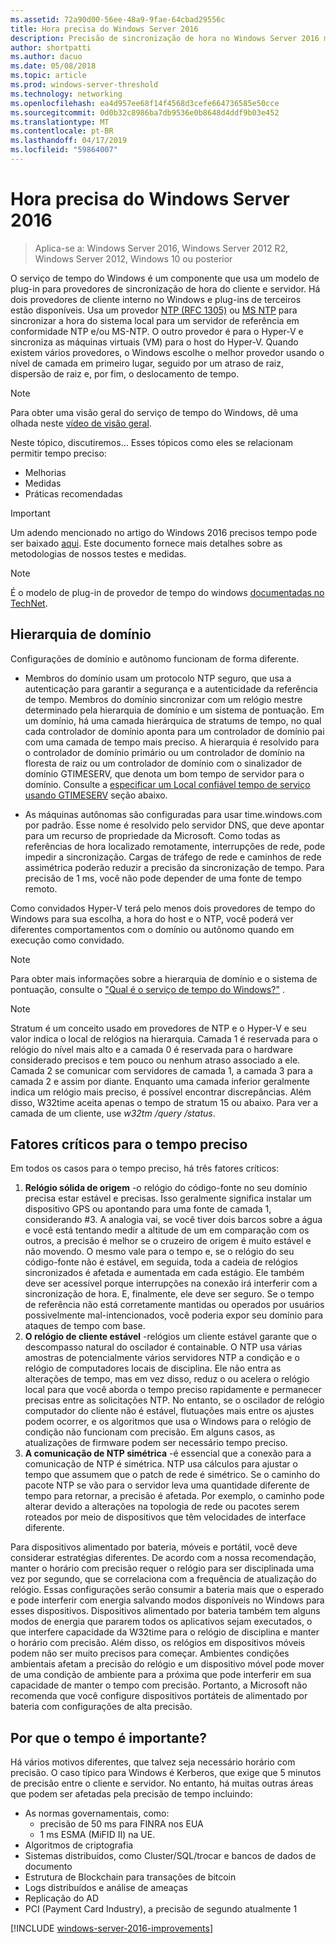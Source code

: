 ```yaml
---
ms.assetid: 72a90d00-56ee-48a9-9fae-64cbad29556c
title: Hora precisa do Windows Server 2016
description: Precisão de sincronização de hora no Windows Server 2016 melhorou substancialmente, mantendo de modo completo com versões anteriores NTP compatibilidade com versões mais antigas do Windows.
author: shortpatti
ms.author: dacuo
ms.date: 05/08/2018
ms.topic: article
ms.prod: windows-server-threshold
ms.technology: networking
ms.openlocfilehash: ea4d957ee68f14f4568d3cefe664736585e50cce
ms.sourcegitcommit: 0d0b32c8986ba7db9536e0b8648d4ddf9b03e452
ms.translationtype: MT
ms.contentlocale: pt-BR
ms.lasthandoff: 04/17/2019
ms.locfileid: "59864007"
---
```

# <a name="accurate-time-for-windows-server-2016"></a>Hora precisa do Windows Server 2016

>Aplica-se a: Windows Server 2016, Windows Server 2012 R2, Windows Server 2012, Windows 10 ou posterior

O serviço de tempo do Windows é um componente que usa um modelo de plug-in para provedores de sincronização de hora do cliente e servidor.  Há dois provedores de cliente interno no Windows e plug-ins de terceiros estão disponíveis. Usa um provedor [NTP (RFC 1305)](https://tools.ietf.org/html/rfc1305) ou [MS NTP](https://msdn.microsoft.com/library/cc246877.aspx) para sincronizar a hora do sistema local para um servidor de referência em conformidade NTP e/ou MS-NTP. O outro provedor é para o Hyper-V e sincroniza as máquinas virtuais (VM) para o host do Hyper-V.  Quando existem vários provedores, o Windows escolhe o melhor provedor usando o nível de camada em primeiro lugar, seguido por um atraso de raiz, dispersão de raiz e, por fim, o deslocamento de tempo.

>[!NOTE]
>Para obter uma visão geral do serviço de tempo do Windows, dê uma olhada neste [vídeo de visão geral](https://aka.ms/WS2016TimeVideo).

<!-- Not sure what to do with the following -->
Neste tópico, discutiremos... Esses tópicos como eles se relacionam permitir tempo preciso: 

- Melhorias
- Medidas
- Práticas recomendadas

>[!IMPORTANT]
>Um adendo mencionado no artigo do Windows 2016 precisos tempo pode ser baixado [aqui](https://windocs.blob.core.windows.net/windocs/WindowsTimeSyncAccuracy_Addendum.pdf).  Este documento fornece mais detalhes sobre as metodologias de nossos testes e medidas.



>[!NOTE] 
>É o modelo de plug-in de provedor de tempo do windows [documentadas no TechNet](https://msdn.microsoft.com/library/windows/desktop/ms725475%28v=vs.85%29.aspx).

## <a name="domain-hierarchy"></a>Hierarquia de domínio
Configurações de domínio e autônomo funcionam de forma diferente.

- Membros do domínio usam um protocolo NTP seguro, que usa a autenticação para garantir a segurança e a autenticidade da referência de tempo.  Membros do domínio sincronizar com um relógio mestre determinado pela hierarquia de domínio e um sistema de pontuação.  Em um domínio, há uma camada hierárquica de stratums de tempo, no qual cada controlador de domínio aponta para um controlador de domínio pai com uma camada de tempo mais preciso.  A hierarquia é resolvido para o controlador de domínio primário ou um controlador de domínio na floresta de raiz ou um controlador de domínio com o sinalizador de domínio GTIMESERV, que denota um bom tempo de servidor para o domínio.  Consulte a [especificar um Local confiável tempo de serviço usando GTIMESERV](#GTIMESERV) seção abaixo.

- As máquinas autônomas são configuradas para usar time.windows.com por padrão.  Esse nome é resolvido pelo servidor DNS, que deve apontar para um recurso de propriedade da Microsoft.  Como todas as referências de hora localizado remotamente, interrupções de rede, pode impedir a sincronização.  Cargas de tráfego de rede e caminhos de rede assimétrica poderão reduzir a precisão da sincronização de tempo.  Para precisão de 1 ms, você não pode depender de uma fonte de tempo remoto.

Como convidados Hyper-V terá pelo menos dois provedores de tempo do Windows para sua escolha, a hora do host e o NTP, você poderá ver diferentes comportamentos com o domínio ou autônomo quando em execução como convidado.

> [!NOTE] 
> Para obter mais informações sobre a hierarquia de domínio e o sistema de pontuação, consulte o ["Qual é o serviço de tempo do Windows?"](https://blogs.msdn.microsoft.com/w32time/2007/07/07/what-is-windows-time-service/) .

> [!NOTE]
> Stratum é um conceito usado em provedores de NTP e o Hyper-V e seu valor indica o local de relógios na hierarquia.  Camada 1 é reservada para o relógio do nível mais alto e a camada 0 é reservada para o hardware considerado precisos e tem pouco ou nenhum atraso associado a ele.  Camada 2 se comunicar com servidores de camada 1, a camada 3 para a camada 2 e assim por diante.  Enquanto uma camada inferior geralmente indica um relógio mais preciso, é possível encontrar discrepâncias.  Além disso, W32time aceita apenas o tempo de stratum 15 ou abaixo.  Para ver a camada de um cliente, use *w32tm /query /status*.

## <a name="critical-factors-for-accurate-time"></a>Fatores críticos para o tempo preciso
Em todos os casos para o tempo preciso, há três fatores críticos:

1. **Relógio sólida de origem** -o relógio do código-fonte no seu domínio precisa estar estável e precisas. Isso geralmente significa instalar um dispositivo GPS ou apontando para uma fonte de camada 1, considerando #3. A analogia vai, se você tiver dois barcos sobre a água e você está tentando medir a altitude de um em comparação com os outros, a precisão é melhor se o cruzeiro de origem é muito estável e não movendo. O mesmo vale para o tempo e, se o relógio do seu código-fonte não é estável, em seguida, toda a cadeia de relógios sincronizados é afetada e aumentada em cada estágio. Ele também deve ser acessível porque interrupções na conexão irá interferir com a sincronização de hora. E, finalmente, ele deve ser seguro. Se o tempo de referência não está corretamente mantidas ou operados por usuários possivelmente mal-intencionados, você poderia expor seu domínio para ataques de tempo com base.
2. **O relógio de cliente estável** -relógios um cliente estável garante que o descompasso natural do oscilador é containable.  O NTP usa várias amostras de potencialmente vários servidores NTP a condição e o relógio de computadores locais de disciplina.  Ele não entra as alterações de tempo, mas em vez disso, reduz o ou acelera o relógio local para que você aborda o tempo preciso rapidamente e permanecer precisas entre as solicitações NTP.  No entanto, se o oscilador de relógio computador do cliente não é estável, flutuações mais entre os ajustes podem ocorrer, e os algoritmos que usa o Windows para o relógio de condição não funcionam com precisão.  Em alguns casos, as atualizações de firmware podem ser necessário tempo preciso.
3. **A comunicação de NTP simétrica** -é essencial que a conexão para a comunicação de NTP é simétrica.  NTP usa cálculos para ajustar o tempo que assumem que o patch de rede é simétrico.  Se o caminho do pacote NTP se vão para o servidor leva uma quantidade diferente de tempo para retornar, a precisão é afetada.  Por exemplo, o caminho pode alterar devido a alterações na topologia de rede ou pacotes serem roteados por meio de dispositivos que têm velocidades de interface diferente.


Para dispositivos alimentado por bateria, móveis e portátil, você deve considerar estratégias diferentes.  De acordo com a nossa recomendação, manter o horário com precisão requer o relógio para ser disciplinada uma vez por segundo, que se correlaciona com a frequência de atualização do relógio. Essas configurações serão consumir a bateria mais que o esperado e pode interferir com energia salvando modos disponíveis no Windows para esses dispositivos. Dispositivos alimentado por bateria também tem alguns modos de energia que pararem todos os aplicativos sejam executados, o que interfere capacidade da W32time para o relógio de disciplina e manter o horário com precisão. Além disso, os relógios em dispositivos móveis podem não ser muito precisos para começar.  Ambientes condições ambientais afetam a precisão do relógio e um dispositivo móvel pode mover de uma condição de ambiente para a próxima que pode interferir em sua capacidade de manter o tempo com precisão.  Portanto, a Microsoft não recomenda que você configure dispositivos portáteis de alimentado por bateria com configurações de alta precisão. 

## <a name="why-is-time-important"></a>Por que o tempo é importante?  
Há vários motivos diferentes, que talvez seja necessário horário com precisão.  O caso típico para Windows é Kerberos, que exige que 5 minutos de precisão entre o cliente e servidor.  No entanto, há muitas outras áreas que podem ser afetadas pela precisão de tempo incluindo:


- As normas governamentais, como:
    - precisão de 50 ms para FINRA nos EUA
    - 1 ms ESMA (MiFID II) na UE.
- Algoritmos de criptografia
- Sistemas distribuídos, como Cluster/SQL/trocar e bancos de dados de documento
- Estrutura de Blockchain para transações de bitcoin
- Logs distribuídos e análise de ameaças 
- Replicação do AD
- PCI (Payment Card Industry), a precisão de segundo atualmente 1



[!INCLUDE [windows-server-2016-improvements](windows-server-2016-improvements.md)]
